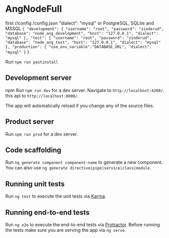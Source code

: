# AngNodeFull

first 
//config /config.json 
"dialect": "mysql" or  PostgreSQL, SQLite and MSSQL 
`{
  "development": {
    "username": "root",
    "password": "zinderud",
    "database": "node_ang_development",
    "host": "127.0.0.1",
    "dialect": "mysql"
  },
  "test": {
    "username": "root",
    "password": "zinderud",
    "database": "node_ang_test",
    "host": "127.0.0.1",
    "dialect": "mysql"
  },
  "production": {
    "use_env_variable":"DATABASE_URL",
    "dialect": "mysql"
  }`
}
  
Run `npm run postinstall` 
## Development server
 npm 
Run `npm run dev` for a dev server.
 Navigate to `http://localhost:4200/`.
 this api to `http://localhost:8000/`.


  The app will automatically reload if you change any of the source files.
## Product server

Run `npm run prod` for a dev server.
## Code scaffolding

Run `ng generate component component-name` to generate a new component. You can also use `ng generate directive|pipe|service|class|module`.



## Running unit tests

Run `ng test` to execute the unit tests via [Karma](https://karma-runner.github.io).

## Running end-to-end tests

Run `ng e2e` to execute the end-to-end tests via [Protractor](http://www.protractortest.org/).
Before running the tests make sure you are serving the app via `ng serve`.

 
